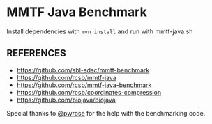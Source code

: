 
# MMTF Java Benchmark
Install dependencies with `mvn install` and run with mmtf-java.sh

## REFERENCES
- https://github.com/sbl-sdsc/mmtf-benchmark
- https://github.com/rcsb/mmtf-java
- https://github.com/rcsb/mmtf-java-benchmark
- https://github.com/rcsb/coordinates-compression
- https://github.com/biojava/biojava

Special thanks to [@pwrose](https://github.com/pwrose) for the help with the benchmarking code.